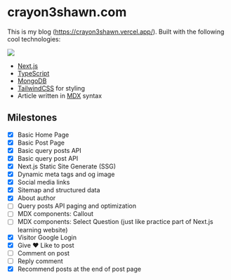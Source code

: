 # crayon3shawn.com

This is my blog (https://crayon3shawn.vercel.app/). Built with the following cool technologies:

![](https://skillicons.dev/icons?i=ts,next,tailwind,mongodb)

- [Next.js](https://nextjs.org/)
- [TypeScript](https://www.typescriptlang.org/)
- [MongoDB](https://www.mongodb.com/)
- [TailwindCSS](https://tailwindcss.com/) for styling
- Article written in [MDX](https://mdxjs.com/) syntax

## Milestones

- [x] Basic Home Page
- [x] Basic Post Page
- [x] Basic query posts API
- [x] Basic query post API
- [x] Next.js Static Site Generate (SSG)
- [x] Dynamic meta tags and og image
- [x] Social media links
- [x] Sitemap and structured data
- [x] About author
- [ ] Query posts API paging and optimization
- [ ] MDX components: Callout
- [ ] MDX components: Select Question (just like practice part of Next.js
  learning
  website)
- [x] Visitor Google Login
- [x] Give ❤️ Like to post
- [ ] Comment on post
- [ ] Reply comment
- [x] Recommend posts at the end of post page
